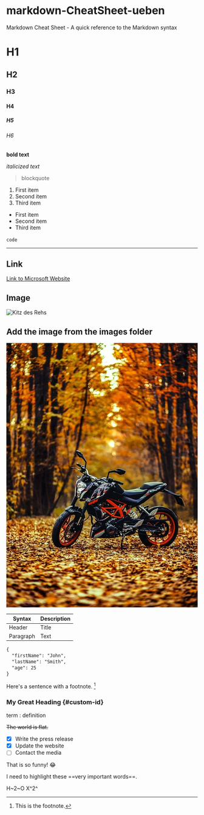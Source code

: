 # markdown-CheatSheet-ueben

Markdown Cheat Sheet - A quick reference to the Markdown syntax

# H1

## H2

### H3

#### H4

##### H5

###### H6

**bold text**

_italicized text_

> blockquote

1. First item
2. Second item
3. Third item

- First item
- Second item
- Third item

`code`

---

## Link

[Link to Microsoft Website](https://www.microsoft.com)

## Image

![Kitz des Rehs ](https://upload.wikimedia.org/wikipedia/commons/2/22/Kid-jbk.jpg)

## Add the image from the images folder

![Logo](/Images/Background%20image.jpg)

| Syntax    | Description |
| --------- | ----------- |
| Header    | Title       |
| Paragraph | Text        |

```
{
  "firstName": "John",
  "lastName": "Smith",
  "age": 25
}
```

Here's a sentence with a footnote. [^1]

[^1]: This is the footnote.

### My Great Heading {#custom-id}

term
: definition

~~The world is flat.~~

- [x] Write the press release
- [x] Update the website
- [ ] Contact the media

That is so funny! :joy:

I need to highlight these ==very important words==.

H~2~O
X^2^
